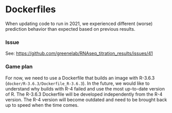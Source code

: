 # Dockerfiles

When updating code to run in 2021, we experienced different (worse) prediction behavior than expected based on previous results.

### Issue
See: https://github.com/greenelab/RNAseq_titration_results/issues/41

### Game plan
For now, we need to use a Dockerfile that builds an image with R-3.6.3 (`docker/R-3.6.3/Dockerfile_R-3.6.3`).
In the future, we would like to understand why builds with R-4 failed and use the most up-to-date version of R.
The R-3.6.3 Dockerfile will be developed independently from the R-4 version.
The R-4 version will become outdated and need to be brought back up to speed when the time comes.
